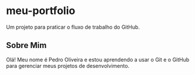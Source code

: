 # meu-portfolio
Um projeto para praticar o fluxo de trabalho do GitHub.

## Sobre Mim
Olá! Meu nome é Pedro Oliveira e estou aprendendo a usar o Git
e o GitHub para gerenciar meus projetos de
desenvolvimento.